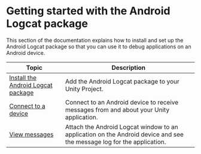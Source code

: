 # Getting started with the Android Logcat package

This section of the documentation explains how to install and set up the Android Logcat package so that you can use it to debug applications on an Android device.

| **Topic**                                                    | **Description**                                              |
| ------------------------------------------------------------ | ------------------------------------------------------------ |
| [Install the Android Logcat package](install-android-logcat.md) | Add the Android Logcat package to your Unity Project.        |
| [Connect to a device](connect-to-a-device.md)                | Connect to an Android device to receive messages from and about your Unity application. |
| [View messages](view-messages.md)                            | Attach the Android Logcat window to an application on the Android device and see the message log for the application. |